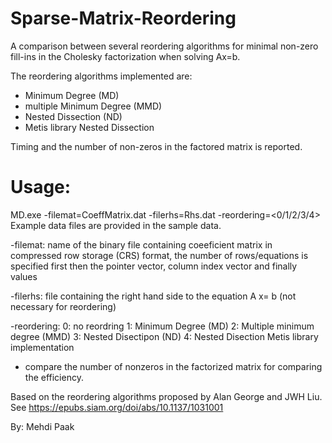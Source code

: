 # Sparse-Matrix-Reordering
A comparison between several reordering algorithms for minimal non-zero fill-ins in the Cholesky factorization when solving Ax=b. 

The reordering algorithms implemented are:

- Minimum Degree (MD)
- multiple Minimum Degree (MMD)
- Nested Dissection (ND)
- Metis library Nested Dissection

Timing and the number of non-zeros in the factored matrix is reported.

# Usage: 
 MD.exe -filemat=CoeffMatrix.dat -filerhs=Rhs.dat -reordering=<0/1/2/3/4> 
 Example data files are provided in the sample data.
 
 -filemat: name of the binary file containing coeeficient matrix in 
 compressed row storage (CRS) format, the number of rows/equations is specified first
 then the pointer vector, column index vector and finally values
 
 -filerhs: file containing the right hand side to the equation A x= b (not necessary for reordering)
  
 
 -reordering: 
	0: no reordring
	1: Minimum Degree (MD)
	2: Multiple minimum degree (MMD)
	3: Nested Disectipon (ND)
	4: Nested Disection Metis library implementation
	
 - compare the number of nonzeros in the factorized matrix for comparing 
   the efficiency.
   
 Based on the reordering algorithms 
 proposed by Alan George and  JWH Liu.
 See https://epubs.siam.org/doi/abs/10.1137/1031001

 By: Mehdi Paak